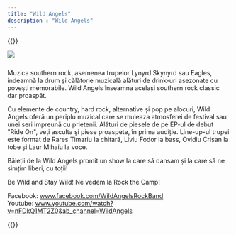 ```yaml
---
title: "Wild Angels"
description : "Wild Angels"
---
```


{{<rawhtml>}}
<div style="margin-bottom: 25px; display: flex; justify-content: center; align-items: center; overflow: hidden">
	<img src="/images/wildangels.webp" style="min-width: 100%; min-height: 100%;"/>
</div>

<p>
	Muzica southern rock, asemenea trupelor Lynyrd Skynyrd sau Eagles, indeamnă la drum și călătorie muzicală alături de drink-uri asezonate cu povești memorabile. Wild Angels înseamna același southern rock classic dar proaspăt. 
</p>
<p>
	Cu elemente de country, hard rock, alternative și pop pe alocuri, Wild Angels oferă un periplu muzical care se muleaza atmosferei de festival sau unei seri impreună cu prietenii. Alături de piesele de pe EP-ul de debut "Ride On", veți asculta și piese proaspete, în prima audiție. Line-up-ul trupei este format de Rares Timariu la chitară, Liviu Fodor la bass, Ovidiu Crișan la tobe și Laur Mihaiu la voce. 
</p>
<p>
	Băieții de la Wild Angels promit un show la care să dansam și la care să ne simțim liberi, cu toții! 
</p>
<p>
	Be Wild and Stay Wild! Ne vedem la Rock the Camp!
</p>
<p>
	Facebook: <a href="https://www.facebook.com/WildAngelsRockBand">www.facebook.com/WildAngelsRockBand</a><br/>
	Youtube:  <a href="https://www.youtube.com/watch?v=nFDkQ1MT2Z0&ab_channel=WildAngels">www.youtube.com/watch?v=nFDkQ1MT2Z0&ab_channel=WildAngels</a>

</p>


{{</rawhtml>}}

